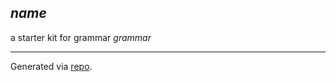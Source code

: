 $name$
-----

a starter kit for grammar $grammar$

---------------

Generated via [repo].


[repo]: https://github.com/navicore/antlr4.g8
